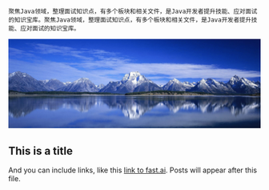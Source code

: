     聚焦Java领域，整理面试知识点，有多个板块和相关文件，是Java开发者提升技能、应对面试的知识宝库。聚焦Java领域，整理面试知识点，有多个板块和相关文件，是Java开发者提升技能、应对面试的知识宝库。
    
![Image of fast.ai logo](images/water.png)

## This is a title

And you can include links, like this [link to fast.ai](https://www.fast.ai). Posts will appear after this file. 
